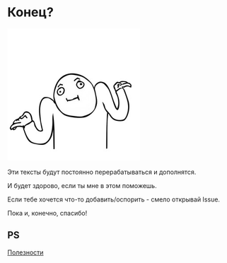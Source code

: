 # Конец?

![Не знаю](../000-files/img/ninay.jpg)

Эти тексты будут постоянно перерабатываться и дополнятся.

И будет здорово, если ты мне в этом поможешь. 

Если тебе хочется что-то добавить/оспорить - смело открывай Issue.

Пока и, конечно, спасибо!

## PS

[Полезности](../999-box-of-chocolates/README.md)
